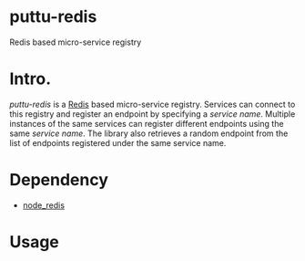 # puttu-redis

Redis based micro-service registry

# Intro.

_puttu-redis_ is a [Redis](https://redis.io) based micro-service registry. Services can connect to this registry and register an endpoint by specifying a *service name*. Multiple instances of the same services can register different endpoints using the same *service name*. The library also retrieves a random endpoint from the list of endpoints registered under the same service name.

# Dependency

+ [node_redis](https://github.com/NodeRedis/node_redis)

# Usage